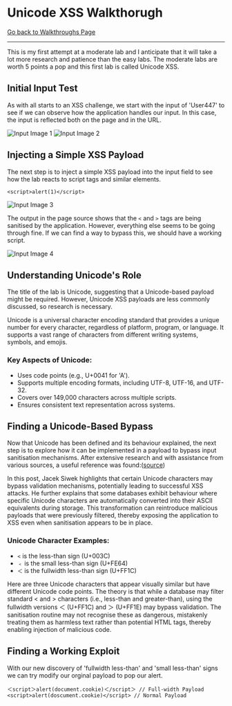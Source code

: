 <h1>Unicode XSS Walkthorugh</h1>
<a href="main.html">Go back to Walkthroughs Page</a>
<hr>

<p>This is my first attempt at a moderate lab and I anticipate that it will take a lot more research and patience than the easy labs. The moderate labs are worth 5 points a pop and this first lab is called Unicode XSS.</p>
    
<h2>Initial Input Test</h2>
<p>As with all starts to an XSS challenge, we start with the input of 'User447' to see if we can observe how the application handles our input. In this case, the input is reflected both on the page and in the URL.</p>
<img src="https://raw.githubusercontent.com/Hpanton447/CyberBlog/refs/heads/main/XSSy/images/unicodeXSS/image1.png" alt="Input Image 1">
<img src="https://raw.githubusercontent.com/Hpanton447/CyberBlog/refs/heads/main/XSSy/images/unicodeXSS/image2.png" alt="Input Image 2">
    
<h2>Injecting a Simple XSS Payload</h2>
<p>The next step is to inject a simple XSS payload into the input field to see how the lab reacts to script tags and similar elements.</p>
    
<pre><code>&lt;script&gt;alert(1)&lt;/script&gt;</code></pre>
    
<img src="https://raw.githubusercontent.com/Hpanton447/CyberBlog/refs/heads/main/XSSy/images/unicodeXSS/image3.png" alt="Input Image 3">
    
<p>The output in the page source shows that the <code>&lt;</code> and <code>&gt;</code> tags are being sanitised by the application. However, everything else seems to be going through fine. If we can find a way to bypass this, we should have a working script.</p>
    
<img src="https://raw.githubusercontent.com/Hpanton447/CyberBlog/refs/heads/main/XSSy/images/unicodeXSS/image4.png" alt="Input Image 4">
    
<h2>Understanding Unicode's Role</h2>
<p>The title of the lab is Unicode, suggesting that a Unicode-based payload might be required. However, Unicode XSS payloads are less commonly discussed, so research is necessary.</p>
    
<p>Unicode is a universal character encoding standard that provides a unique number for every character, regardless of platform, program, or language. It supports a vast range of characters from different writing systems, symbols, and emojis.</p>
    
<h3>Key Aspects of Unicode:</h3>
<ul>
<li>Uses code points (e.g., U+0041 for 'A').</li>
<li>Supports multiple encoding formats, including UTF-8, UTF-16, and UTF-32.</li>
<li>Covers over 149,000 characters across multiple scripts.</li>
<li>Ensures consistent text representation across systems.</li>
</ul>
    
<h2>Finding a Unicode-Based Bypass</h2>
<p> Now that Unicode has been defined and its behaviour explained, the next step is to explore how it can be implemented in a payload to bypass input sanitisation mechanisms. After extensive research and with assistance from various sources, a useful reference was found:(<a href="https://www.securitum.com/unicodes_role_in_xss_vulnerabilities">source</a>)</p>
    
<p>In this post, Jacek Siwek highlights that certain Unicode characters may bypass validation mechanisms, potentially leading to successful XSS attacks. He further explains that some databases exhibit behaviour where specific Unicode characters are automatically converted into their ASCII equivalents during storage. This transformation can reintroduce malicious payloads that were previously filtered, thereby exposing the application to XSS even when sanitisation appears to be in place.</p>
    
<h3>Unicode Character Examples:</h3>
<ul>
<li><code>&lt;</code> is the less-than sign (U+003C)</li>
<li><code>﹤</code> is the small less-than sign (U+FE64)</li>
<li><code>＜</code> is the fullwidth less-than sign (U+FF1C)</li>
</ul>
    
<p>Here are three Unicode characters that appear visually similar but have different Unicode code points. The theory is that while a database may filter standard < and > characters (i.e., less-than and greater-than), using the fullwidth versions ＜ (U+FF1C) and ＞ (U+FF1E) may bypass validation. The sanitisation routine may not recognise these as dangerous, mistakenly treating them as harmless text rather than potential HTML tags, thereby enabling injection of malicious code.</p>

<h2>Finding a Working Exploit</h2>
<p>With our new discovery of 'fullwidth less-than' and 'small less-than' signs we can try modify our orginal payload to pop our alert.</p>

<pre><code>＜script＞alert(document.cookie)＜/script＞ // Full-width Payload
&lt;script&gt;alert(doscument.cookie)&lt;/script&gt; // Normal Payload</code></pre>
